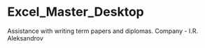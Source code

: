 # Excel_Master_Desktop
Assistance with writing term papers and diplomas. Company - I.R. Aleksandrov

